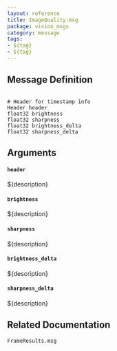 ```yaml
---
layout: reference
title: ImageQuality.msg
package: vision_msgs
category: message
tags: 
- ${tag}
- ${tag}
---
```


## Message Definition
```

# Header for timestamp info
Header header
float32 brightness
float32 sharpness
float32 brightness_delta
float32 sharpness_delta
```

## Arguments
#### `header`
${description}

#### `brightness`
${description}

#### `sharpness`
${description}

#### `brightness_delta`
${description}

#### `sharpness_delta`
${description}

## Related Documentation
``FrameResults.msg``  
